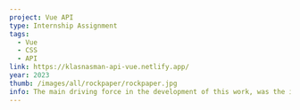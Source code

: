 ```yaml
---
project: Vue API
type: Internship Assignment
tags:
  - Vue
  - CSS
  - API
link: https://klasnasman-api-vue.netlify.app/
year: 2023
thumb: /images/all/rockpaper/rockpaper.jpg
info: The main driving force in the development of this work, was the intention of framing the record of public space interventions throughout the 20th Century. Through a selection of significant cases and authors, this research aims to catalogue about a century of intellectual and artistic experimentations – while offering a synthesized method to plan and design such interventions, contextualising them through history.<p>Each section of the book is supported by a rich iconographic apparatus through which the reader can intuitively gain insight about the visual and theoretical background supporting these cases.
---
```

